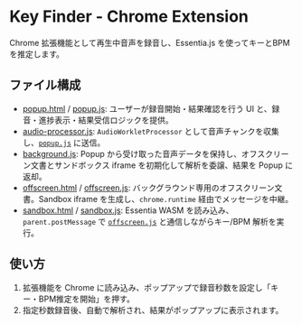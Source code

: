# Key Finder - Chrome Extension

Chrome 拡張機能として再生中音声を録音し、Essentia.js を使ってキーとBPMを推定します。

## ファイル構成

- [popup.html](popup.html) / [popup.js](popup.js): ユーザーが録音開始・結果確認を行う UI と、録音・進捗表示・結果受信ロジックを提供。
- [audio-processor.js](audio-processor.js): `AudioWorkletProcessor` として音声チャンクを収集し、[`popup.js`](popup.js) に送信。
- [background.js](background.js): Popup から受け取った音声データを保持し、オフスクリーン文書とサンドボックス iframe を初期化して解析を委譲、結果を Popup に返却。
- [offscreen.html](offscreen.html) / [offscreen.js](offscreen.js): バックグラウンド専用のオフスクリーン文書。Sandbox iframe を生成し、`chrome.runtime` 経由でメッセージを中継。
- [sandbox.html](sandbox.html) / [sandbox.js](sandbox.js): Essentia WASM を読み込み、`parent.postMessage` で [`offscreen.js`](offscreen.js) と通信しながらキー/BPM 解析を実行。

## 使い方

1. 拡張機能を Chrome に読み込み、ポップアップで録音秒数を設定し「キー・BPM推定を開始」を押す。
2. 指定秒数録音後、自動で解析され、結果がポップアップに表示されます。
